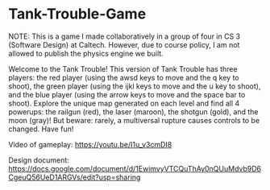 # Tank-Trouble-Game
NOTE: This is a game I made collaboratively in a group of four in CS 3 (Software Design) at Caltech. However, due to course policy, I am not allowed to publish the physics engine we built.

Welcome to the Tank Trouble!
This version of Tank Trouble has three players: the red player (using the awsd keys to move and the q key to shoot), the green player (using the ijkl keys to move and the u key to shoot), and the blue player (using the arrow keys to move and the space bar to shoot).
Explore the unique map generated on each level and find all 4 powerups: the railgun (red), the laser (maroon), the shotgun (gold), and the moon (gray)! But beware: rarely, a multiversal rupture causes controls to be changed. Have fun!

Video of gameplay: https://youtu.be/I1u_v3cmDI8

Design document: https://docs.google.com/document/d/1EwimvyVTCQuThAy0nQUuMdvb9D6CgeuQ56UeD1ARGVs/edit?usp=sharing
